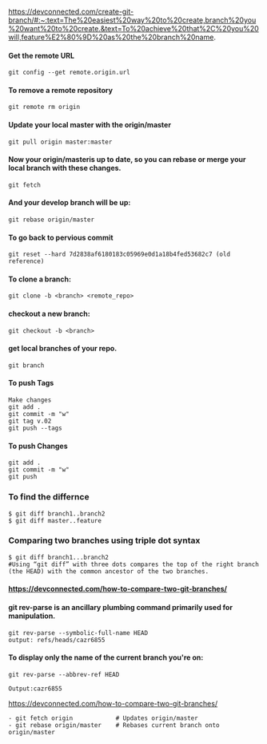https://devconnected.com/create-git-branch/#:~:text=The%20easiest%20way%20to%20create,branch%20you%20want%20to%20create.&text=To%20achieve%20that%2C%20you%20will,feature%E2%80%9D%20as%20the%20branch%20name.

#### Get the remote URL  
```                         
git config --get remote.origin.url
``` 
#### To remove a remote repository  
```                  
git remote rm origin
``` 
#### Update your local master with the origin/master
``` 
git pull origin master:master
``` 
#### Now your origin/masteris up to date, so you can rebase or merge your local branch with these changes.
``` 
git fetch
``` 
#### And your develop branch will be up:   
```        
git rebase origin/master
``` 
#### To go back to pervious commit     
```             
git reset --hard 7d2838af6180183c05969e0d1a18b4fed53682c7 (old reference)
``` 

#### To clone a branch:  
```                        
git clone -b <branch> <remote_repo>
``` 
#### checkout a new branch:  
```                      
git checkout -b <branch>
``` 
#### get local branches of your repo.         
```        
git branch
``` 
#### To push Tags
``` 
Make changes
git add .
git commit -m "w"
git tag v.02 
git push --tags
``` 

#### To push Changes
``` 
git add .
git commit -m "w"
git push
``` 

### To find the differnce 
``` 
$ git diff branch1..branch2
$ git diff master..feature
``` 

### Comparing two branches using triple dot syntax
``` 
$ git diff branch1...branch2
#Using “git diff” with three dots compares the top of the right branch (the HEAD) with the common ancestor of the two branches.
``` 
#### https://devconnected.com/how-to-compare-two-git-branches/

#### git rev-parse is an ancillary plumbing command primarily used for manipulation.
``` 
git rev-parse --symbolic-full-name HEAD
output: refs/heads/cazr6855
``` 

#### To display only the name of the current branch you're on:
``` 
git rev-parse --abbrev-ref HEAD

Output:cazr6855
``` 



https://devconnected.com/how-to-compare-two-git-branches/



``` 
- git fetch origin            # Updates origin/master
- git rebase origin/master    # Rebases current branch onto origin/master
``` 